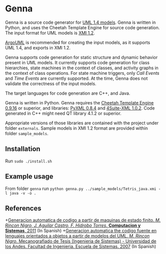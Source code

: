# Genna

Genna is a source code generator for [UML 1.4 models](https://www.omg.org/spec/UML/1.4/About-UML/). Genna is written in
Python, and uses the Cheetah Template Engine for source code generation. The input format for UML models
is [XMI 1.2](https://www.omg.org/cgi-bin/doc?formal/02-01-01).

[ArgoUML](http://argouml.tigris.org/) is recommended for creating the input models, as it supports UML 1.4, and
exports in XMI 1.2.

Genna supports code generation for static structure and dynamic behavior present in UML models. It currently supports
code generation for class hierarchies, state machines in the context of classes, and activity graphs in the context of
class operations. For state machine triggers, only *Call Events* and *Time Events* are currently supported. At the time,
Genna does not validate the correctness of the input models.

The target languages for code generation are C++, and Java.

Genna is written in Python. Genna requires the
[Cheetah Template Engine 0.9.16](http://cheetahtemplate.org/) or superior, and libraries: [PyXML 0.8.4](https://pypi.org/project/PyXML/)
and [4Suite-XML 1.0.2](https://pypi.org/project/4Suite-XML/). Code generated in C++ might need QT library 4.1.2 or superior.

Appropriate versions of those libraries are contained with the project under folder `externals`. Sample models in XMI 1.2 format
are provided within folder `sample_models`.

## Installation

Run `sudo ./install.sh`

## Example usage

From folder `genna` run `python genna.py ../sample_models/Tetris_java.xmi -l java -v -o .`

## References

+[Generacion automatica de codigo a partir de maquinas de estado finito. *M. Rincon Nigro,
J. Aguilar Castro, F. Hidrobo Torres*. **Computacion y Sistemas**, 2011](http://www.scielo.org.mx/pdf/cys/v14n4/v14n4a7.pdf) (In Spanish)
+[Generacion automatica the codigo fuente en lenguajes orientados a objetos a partir de modelos del UML. *M. Rincon Nigro*.
Mecanografiado de Tesis (Ingenieria de Sistemas) - Universidad de los Andes. Facultad de Ingenieria. Escuela de Sistemas. 2007](https://www.researchgate.net/publication/44471254_Generacion_automatica_de_codigo_fuente_en_lenguajes_orientados_a_objetos_a_partir_de_modelos_del_UML_Mario_Rincon_Nigro) (In Spanish)
